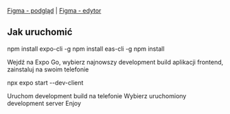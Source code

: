 [Figma - podgląd](https://www.figma.com/proto/XVdgwdtFxtjcUtB95hYmGg/MacawAI-app?type=design&node-id=301-206&scaling=scale-down&page-id=0%3A1&starting-point-node-id=207%3A49&show-proto-sidebar=1) |
[Figma - edytor](https://www.figma.com/file/XVdgwdtFxtjcUtB95hYmGg/MacawAI-app?type=design&node-id=0-1&t=5OLOIAnkUwI89iRZ-0)

## Jak uruchomić
npm install expo-cli -g
npm install eas-cli -g
npm install


Wejdź na Expo Go, wybierz najnowszy development build aplikacji frontend, zainstaluj na swoim telefonie

npx expo start --dev-client

Uruchom development build na telefonie
Wybierz uruchomiony development server
Enjoy
